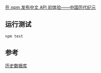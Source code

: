 [在 npm 发布中文 API 初体验——中国历代纪元](https://zhuanlan.zhihu.com/p/126607340)

## 运行测试

`npm test`

## 参考

[历史数据库](历史数据库.md)
